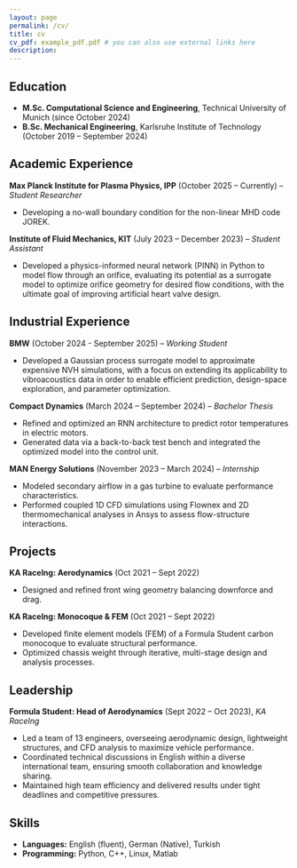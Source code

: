 ```yaml
---
layout: page
permalink: /cv/
title: cv
cv_pdf: example_pdf.pdf # you can also use external links here
description:
---
```

## Education
- **M.Sc. Computational Science and Engineering**, Technical University of Munich (since October 2024)
- **B.Sc. Mechanical Engineering**, Karlsruhe Institute of Technology (October 2019 – September 2024)

## Academic Experience
**Max Planck Institute for Plasma Physics, IPP** (October 2025 – Currently) – *Student Researcher*
- Developing a no-wall boundary condition for the non-linear MHD code JOREK.

**Institute of Fluid Mechanics, KIT** (July 2023 – December 2023) – *Student Assistant*
- Developed a physics-informed neural network (PINN) in Python to model flow through an orifice, evaluating its potential as a surrogate model to optimize orifice geometry for desired flow conditions, with the ultimate goal of improving artificial heart valve design.

## Industrial Experience
**BMW** (October 2024 - September 2025) – *Working Student*
- Developed a Gaussian process surrogate model to approximate expensive NVH simulations, with a focus on extending its applicability to vibroacoustics data in order to enable efficient prediction, design-space exploration, and parameter optimization.

**Compact Dynamics** (March 2024 – September 2024) – *Bachelor Thesis*
- Refined and optimized an RNN architecture to predict rotor temperatures in electric motors.
- Generated data via a back-to-back test bench and integrated the optimized model into the control unit.

**MAN Energy Solutions** (November 2023 – March 2024) – *Internship*
- Modeled secondary airflow in a gas turbine to evaluate performance characteristics.
- Performed coupled 1D CFD simulations using Flownex and 2D thermomechanical analyses in Ansys to assess flow-structure interactions.

## Projects
**KA RaceIng: Aerodynamics** (Oct 2021 – Sept 2022)
- Designed and refined front wing geometry balancing downforce and drag.

**KA RaceIng: Monocoque & FEM** (Oct 2021 – Sept 2022)
- Developed finite element models (FEM) of a Formula Student carbon monocoque to evaluate structural performance.
- Optimized chassis weight through iterative, multi-stage design and analysis processes.

## Leadership
**Formula Student: Head of Aerodynamics** (Sept 2022 – Oct 2023), *KA RaceIng*
- Led a team of 13 engineers, overseeing aerodynamic design, lightweight structures, and CFD analysis to maximize vehicle performance.
- Coordinated technical discussions in English within a diverse international team, ensuring smooth collaboration and knowledge sharing.
- Maintained high team efficiency and delivered results under tight deadlines and competitive pressures.

## Skills
- **Languages:** English (fluent), German (Native), Turkish
- **Programming:** Python, C++, Linux, Matlab
